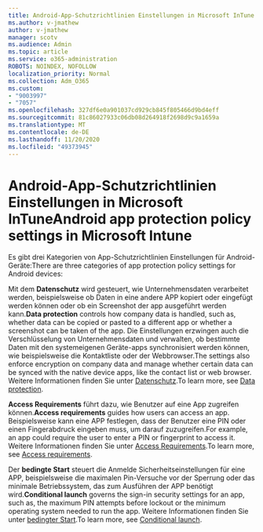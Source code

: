 ```yaml
---
title: Android-App-Schutzrichtlinien Einstellungen in Microsoft InTune
ms.author: v-jmathew
author: v-jmathew
manager: scotv
ms.audience: Admin
ms.topic: article
ms.service: o365-administration
ROBOTS: NOINDEX, NOFOLLOW
localization_priority: Normal
ms.collection: Adm_O365
ms.custom:
- "9003997"
- "7057"
ms.openlocfilehash: 327df6e0a901037cd929cb845f805466d9bd4eff
ms.sourcegitcommit: 81c86027933c06db08d264918f2698d9c9a1659a
ms.translationtype: MT
ms.contentlocale: de-DE
ms.lasthandoff: 11/20/2020
ms.locfileid: "49373945"
---
```

# <a name="android-app-protection-policy-settings-in-microsoft-intune"></a><span data-ttu-id="2ce23-102">Android-App-Schutzrichtlinien Einstellungen in Microsoft InTune</span><span class="sxs-lookup"><span data-stu-id="2ce23-102">Android app protection policy settings in Microsoft Intune</span></span>

<span data-ttu-id="2ce23-103">Es gibt drei Kategorien von App-Schutzrichtlinien Einstellungen für Android-Geräte:</span><span class="sxs-lookup"><span data-stu-id="2ce23-103">There are three categories of app protection policy settings for Android devices:</span></span>

<span data-ttu-id="2ce23-104">Mit dem **Datenschutz** wird gesteuert, wie Unternehmensdaten verarbeitet werden, beispielsweise ob Daten in eine andere APP kopiert oder eingefügt werden können oder ob ein Screenshot der app ausgeführt werden kann.</span><span class="sxs-lookup"><span data-stu-id="2ce23-104">**Data protection** controls how company data is handled, such as, whether data can be copied or pasted to a different app or whether a screenshot can be taken of the app.</span></span> <span data-ttu-id="2ce23-105">Die Einstellungen erzwingen auch die Verschlüsselung von Unternehmensdaten und verwalten, ob bestimmte Daten mit den systemeigenen Geräte-apps synchronisiert werden können, wie beispielsweise die Kontaktliste oder der Webbrowser.</span><span class="sxs-lookup"><span data-stu-id="2ce23-105">The settings also enforce encryption on company data and manage whether certain data can be synced with the native device apps, like the contact list or web browser.</span></span> <span data-ttu-id="2ce23-106">Weitere Informationen finden Sie unter [Datenschutz](https://go.microsoft.com/fwlink/?linkid=2135259).</span><span class="sxs-lookup"><span data-stu-id="2ce23-106">To learn more, see [Data protection](https://go.microsoft.com/fwlink/?linkid=2135259).</span></span>

<span data-ttu-id="2ce23-107">**Access Requirements** führt dazu, wie Benutzer auf eine App zugreifen können.</span><span class="sxs-lookup"><span data-stu-id="2ce23-107">**Access requirements** guides how users can access an app.</span></span> <span data-ttu-id="2ce23-108">Beispielsweise kann eine APP festlegen, dass der Benutzer eine PIN oder einen Fingerabdruck eingeben muss, um darauf zuzugreifen.</span><span class="sxs-lookup"><span data-stu-id="2ce23-108">For example, an app could require the user to enter a PIN or fingerprint to access it.</span></span> <span data-ttu-id="2ce23-109">Weitere Informationen finden Sie unter [Access Requirements](https://go.microsoft.com/fwlink/?linkid=2135260).</span><span class="sxs-lookup"><span data-stu-id="2ce23-109">To learn more, see [Access requirements](https://go.microsoft.com/fwlink/?linkid=2135260).</span></span>

<span data-ttu-id="2ce23-110">Der **bedingte Start** steuert die Anmelde Sicherheitseinstellungen für eine APP, beispielsweise die maximalen Pin-Versuche vor der Sperrung oder das minimale Betriebssystem, das zum Ausführen der APP benötigt wird.</span><span class="sxs-lookup"><span data-stu-id="2ce23-110">**Conditional launch** governs the sign-in security settings for an app, such as, the maximum PIN attempts before lockout or the minimum operating system needed to run the app.</span></span> <span data-ttu-id="2ce23-111">Weitere Informationen finden Sie unter [bedingter Start](https://go.microsoft.com/fwlink/?linkid=2135507).</span><span class="sxs-lookup"><span data-stu-id="2ce23-111">To learn more, see [Conditional launch](https://go.microsoft.com/fwlink/?linkid=2135507).</span></span>
